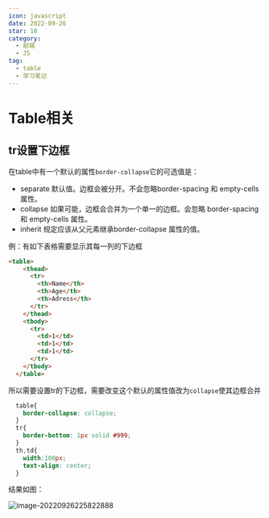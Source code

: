 ```yaml
---
icon: javascript
date: 2022-09-26
star: 10
category:
  - 前端
  - JS
tag:
  - table
  - 学习笔记
---
```


# Table相关

## tr设置下边框

在table中有一个默认的属性`border-collapse`它的可选值是：
- separate 默认值。边框会被分开。不会忽略border-spacing 和 empty-cells 属性。
- collapse 如果可能，边框会合并为一个单一的边框。会忽略 border-spacing 和 empty-cells 属性。
- inherit 规定应该从父元素继承border-collapse 属性的值。

例：有如下表格需要显示其每一列的下边框
```html
<table>
    <thead>
      <tr>
        <th>Name</th>
        <th>Age</th>
        <th>Adress</th>
      </tr>
    </thead>
    <tbody>
      <tr>
        <td>1</td>
        <td>1</td>
        <td>1</td>
      </tr>
    </tbody>
  </table>
```

所以需要设置tr的下边框，需要改变这个默认的属性值改为`collapse`使其边框合并

```css
  table{
    border-collapse: collapse;
  }
  tr{
    border-bottom: 1px solid #999;
  }
  th,td{
    width:100px;
    text-align: center;
  }
```

结果如图：

![image-20220926225822888](https://xingqiu-tuchuang-1256524210.cos.ap-shanghai.myqcloud.com/7374/image-20220926225822888.png)